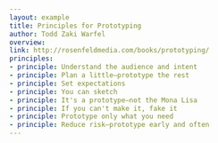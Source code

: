 ```yaml
---
layout: example
title: Principles for Prototyping
author: Todd Zaki Warfel
overview:
link: http://rosenfeldmedia.com/books/prototyping/
principles:
- principle: Understand the audience and intent
- principle: Plan a little—prototype the rest
- principle: Set expectations
- principle: You can sketch
- principle: It's a prototype—not the Mona Lisa
- principle: If you can't make it, fake it
- principle: Prototype only what you need
- principle: Reduce risk—prototype early and often
---
```

